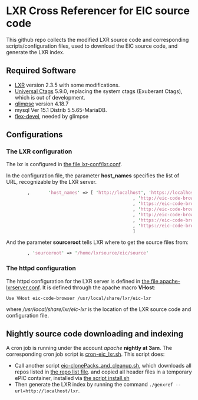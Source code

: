 # LXR Cross Referencer for EIC source code

This github repo collects the modified LXR source code and corresponding scripts/configuration files, used to download the EIC source code, and generate the LXR index.

## Required Software

- [LXR](https://lxr.sourceforge.io/en/index.php) version 2.3.5 with some modifications.
- [Universal Ctags](https://ctags.io/) 5.9.0, replacing the system ctags (Exuberant Ctags), which is out of development.
- [glimpse](https://github.com/gvelez17/glimpse) version 4.18.7
- mysql Ver 15.1 Distrib 5.5.65-MariaDB.
- [flex-devel](https://github.com/westes/flex), needed by glimpse

## Configurations

### The LXR configuration
The lxr is configured in [the file lxr-conf/lxr.conf](eic-code-browser/lxr-conf/lxr.conf).

In the configuration file, the parameter **host_names** specifies the list of URL, recognizable by the LXR server.
```perl
        ,       'host_names' => [ 'http://localhost', 'https://localhost'
                                                , 'http://eic-code-browser.sdcc.bnl.local:80'
                                                , 'https://eic-code-browser.sdcc.bnl.local:80' 
                                                , 'http://eic-code-browser:80'
                                                , 'http://eic-code-browser.sdcc.bnl.gov:80'
                                                , 'https://eic-code-browser:80'
                                                , 'https://eic-code-browser.sdcc.bnl.gov:80'
                                                ]
```

And the parameter **sourceroot** tells LXR  where to get the source files from:
```perl
        , 'sourceroot' => '/home/lxrsource/eic/source'
```

### The httpd configuration

The httpd configuration for the LXR server is defined in [the file apache-lxrserver.conf](eic-code-browser/httpd/apache-lxrserver.conf).
It is defined through the apache macro **VHost**:
```macro
Use VHost eic-code-browser /usr/local/share/lxr/eic-lxr
```
where */usr/local/share/lxr/eic-lxr* is the location of the LXR source code and configuration file.

## Nightly source code downloading and indexing

A cron job is running under the account *apache* **nightly at 3am**. The corresponding cron job script is [cron-eic_lxr.sh](eic-code-browser/cronJob/cron-eic_lxr.sh).
This script does:
- Call another script [eic-clonePacks_and_cleanup.sh](eic-code-browser/cronJob/eic-clonePacks_and_cleanup.sh), 
  which downloads all repos listed in [the repo list file](eic-code-browser/cronJob/repo-list.txt).
  and copied all header files in a temporary ePIC container, installed via [the script install.sh](https://eic.github.io/eic-shell/install.sh)
- Then generate the LXR index by running the command `./genxref --url=http://localhost/lxr`.

